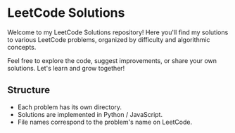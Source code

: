 # LeetCode Solutions

Welcome to my LeetCode Solutions repository! Here you'll find my solutions to various LeetCode problems, organized by difficulty and algorithmic concepts.

Feel free to explore the code, suggest improvements, or share your own solutions. Let's learn and grow together!

## Structure

- Each problem has its own directory.
- Solutions are implemented in Python / JavaScript.
- File names correspond to the problem's name on LeetCode.
